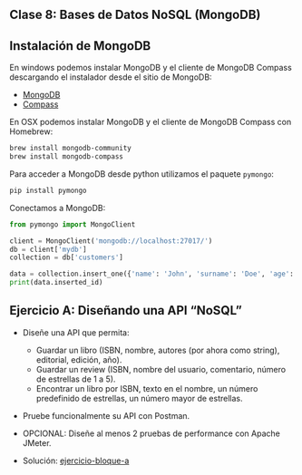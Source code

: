 ## Clase 8: Bases de Datos NoSQL (MongoDB)

## Instalación de MongoDB

En windows podemos instalar MongoDB y el cliente de MongoDB Compass descargando el instalador desde el sitio de MongoDB:
* [MongoDB](https://www.mongodb.com/try/download/community)
* [Compass](https://www.mongodb.com/try/download/compass)

En OSX podemos instalar MongoDB y el cliente de MongoDB Compass con Homebrew:

```bash
brew install mongodb-community
brew install mongodb-compass
```

Para acceder a MongoDB desde python utilizamos el paquete `pymongo`:

```bash
pip install pymongo
```

Conectamos a MongoDB:

```python
from pymongo import MongoClient

client = MongoClient('mongodb://localhost:27017/')
db = client['mydb']
collection = db['customers']

data = collection.insert_one({'name': 'John', 'surname': 'Doe', 'age': 30})
print(data.inserted_id)
```

## Ejercicio A: Diseñando una API “NoSQL”
* Diseñe una API que permita:
    * Guardar un libro (ISBN, nombre, autores (por ahora como string), editorial, edición, año).
    * Guardar un review (ISBN, nombre del usuario, comentario, número de estrellas de 1 a 5).
    * Encontrar un libro por ISBN, texto en el nombre, un número predefinido de estrellas, un número mayor de estrellas.
* Pruebe funcionalmente su API con Postman.
* OPCIONAL: Diseñe al menos 2 pruebas de performance con Apache JMeter.

* Solución: [ejercicio-bloque-a](./ejercicio-bloque-a/README.md)